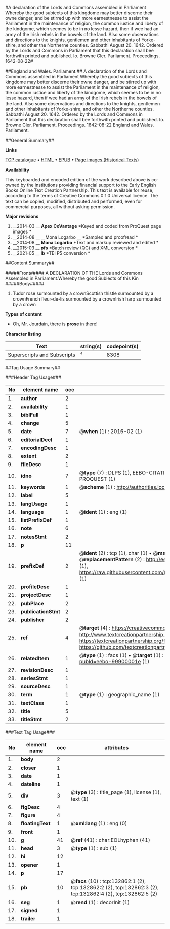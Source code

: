 #A declaration of the Lords and Commons assembled in Parliament Whereby the good subiects of this kingdome may better discerne their owne danger, and be stirred up with more earnestnesse to assist the Parliament in the maintenance of religion, the common iustice and liberty of the kindgome, which seemes to be in no lesse hazard, then if wee had an army of the Irish rebels in the bowels of the land. Also some observations and directions to the knights, gentlemen and other inhabitants of Yorke-shire, and other the Northerne counties. Sabbathi August 20. 1642. Ordered by the Lords and Commons in Parliament that this declaration shall bee forthwith printed and published. Io. Browne Cler. Parliament. Proceedings. 1642-08-22#

##England and Wales. Parliament.##
A declaration of the Lords and Commons assembled in Parliament Whereby the good subiects of this kingdome may better discerne their owne danger, and be stirred up with more earnestnesse to assist the Parliament in the maintenance of religion, the common iustice and liberty of the kindgome, which seemes to be in no lesse hazard, then if wee had an army of the Irish rebels in the bowels of the land. Also some observations and directions to the knights, gentlemen and other inhabitants of Yorke-shire, and other the Northerne counties. Sabbathi August 20. 1642. Ordered by the Lords and Commons in Parliament that this declaration shall bee forthwith printed and published. Io. Browne Cler. Parliament.
Proceedings. 1642-08-22
England and Wales. Parliament.

##General Summary##

**Links**

[TCP catalogue](http://www.ota.ox.ac.uk/tcp/)  • 
[HTML](http://tei.it.ox.ac.uk/tcp/Texts-HTML/free/A82/A82724.html)  • 
[EPUB](http://tei.it.ox.ac.uk/tcp/Texts-EPUB/free/A82/A82724.epub) • 
[Page images (Historical Texts)](https://historicaltexts.jisc.ac.uk/eebo-99900001e)

**Availability**

This keyboarded and encoded edition of the work described above is co-owned by the
    institutions providing financial support to the Early English Books Online Text Creation
    Partnership. This text is available for reuse, according to the terms of  Creative Commons 0 1.0 Universal
    licence. The text can be copied, modified, distributed and performed, even for commercial
    purposes, all without asking permission.

**Major revisions**

1. __2014-03 __ __Apex CoVantage__ *Keyed and coded from ProQuest page images *
1. __2014-08 __ __Mona Logarbo __ *Sampled and proofread *
1. __2014-08 __ __Mona Logarbo__ *Text and markup reviewed and edited *
1. __2015-03 __ __pfs__ *Batch review (QC) and XML conversion *
1. __2021-05 __ __lb__ *TEI P5 conversion *

##Content Summary##

#####Front#####
A DECLARATION OF THE Lords and Commons Assembled in Parliament.Whereby the good Subiects of this Kin
#####Body#####

1. Tudor rose surmounted by a crownScottish thistle surmounted by a crownFrench fleur-de-lis surmounted by a crownIrish harp surmounted by a crown

**Types of content**

  * Oh, Mr. Jourdain, there is **prose** in there!

**Character listing**


|Text|string(s)|codepoint(s)|
|---|---|---|
|Superscripts             and Subscripts|⁴|8308|

##Tag Usage Summary##

###Header Tag Usage###

|No|element name|occ|attributes|
|---|---|---|---|
|1.|__author__|2||
|2.|__availability__|1||
|3.|__biblFull__|1||
|4.|__change__|5||
|5.|__date__|7| @__when__ (1) : 2016-02 (1)|
|6.|__editorialDecl__|1||
|7.|__encodingDesc__|1||
|8.|__extent__|2||
|9.|__fileDesc__|1||
|10.|__idno__|7| @__type__ (7) : DLPS (1), EEBO-CITATION (1), VID (1), EEBO-PROQUEST (1), STC (2), PROQUEST (1)|
|11.|__keywords__|1| @__scheme__ (1) : http://authorities.loc.gov/ (1)|
|12.|__label__|5||
|13.|__langUsage__|1||
|14.|__language__|1| @__ident__ (1) : eng (1)|
|15.|__listPrefixDef__|1||
|16.|__note__|6||
|17.|__notesStmt__|2||
|18.|__p__|11||
|19.|__prefixDef__|2| @__ident__ (2) : tcp (1), char (1)  •  @__matchPattern__ (2) : ([0-9\-]+):([0-9IVX]+) (1), (.+) (1)  •  @__replacementPattern__ (2) : http://eebo.chadwyck.com/downloadtiff?vid=$1&page=$2 (1), https://raw.githubusercontent.com/textcreationpartnership/Texts/master/tcpchars.xml#$1 (1)|
|20.|__profileDesc__|1||
|21.|__projectDesc__|1||
|22.|__pubPlace__|2||
|23.|__publicationStmt__|2||
|24.|__publisher__|2||
|25.|__ref__|4| @__target__ (4) : https://creativecommons.org/publicdomain/zero/1.0/ (1), http://www.textcreationpartnership.org/docs/. (1), https://textcreationpartnership.org/faq/#faq05 (1), https://github.com/textcreationpartnership (1)|
|26.|__relatedItem__|1| @__type__ (1) : facs (1)  •  @__target__ (1) : https://data.historicaltexts.jisc.ac.uk/view?pubId=eebo-99900001e (1)|
|27.|__revisionDesc__|1||
|28.|__seriesStmt__|1||
|29.|__sourceDesc__|1||
|30.|__term__|1| @__type__ (1) : geographic_name (1)|
|31.|__textClass__|1||
|32.|__title__|5||
|33.|__titleStmt__|2||


###Text Tag Usage###

|No|element name|occ|attributes|
|---|---|---|---|
|1.|__body__|2||
|2.|__closer__|1||
|3.|__date__|1||
|4.|__dateline__|1||
|5.|__div__|3| @__type__ (3) : title_page (1), license (1), text (1)|
|6.|__figDesc__|4||
|7.|__figure__|4||
|8.|__floatingText__|1| @__xml:lang__ (1) : eng (0)|
|9.|__front__|1||
|10.|__g__|41| @__ref__ (41) : char:EOLhyphen (41)|
|11.|__head__|3| @__type__ (1) : sub (1)|
|12.|__hi__|12||
|13.|__opener__|1||
|14.|__p__|17||
|15.|__pb__|10| @__facs__ (10) : tcp:132862:1 (2), tcp:132862:2 (2), tcp:132862:3 (2), tcp:132862:4 (2), tcp:132862:5 (2)|
|16.|__seg__|1| @__rend__ (1) : decorInit (1)|
|17.|__signed__|1||
|18.|__trailer__|1||
